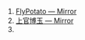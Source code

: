 1. [FlyPotato — Mirror](https://mirror.xyz/nbblockchain.eth)
2. [上官博玉 — Mirror](https://mirror.xyz/0xfAd631c21cD293eE714b56198182817ba768B158)
3. 